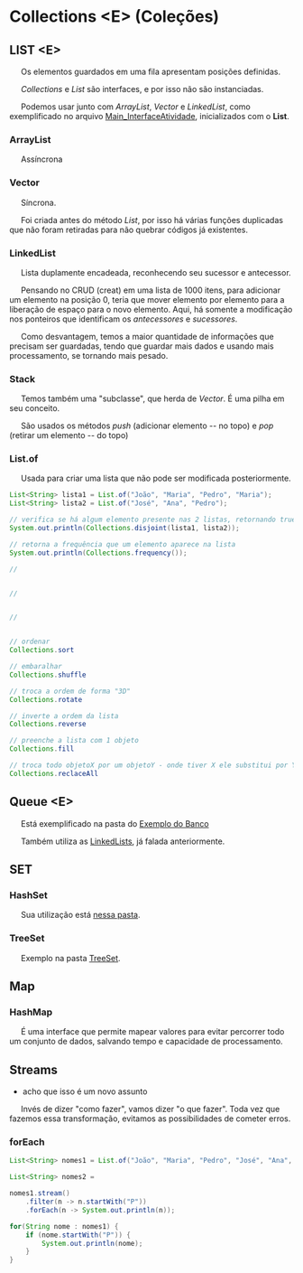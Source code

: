 # Collections <E\> (Coleções)

## LIST <E\>

$\quad$ Os elementos guardados em uma fila apresentam posições definidas.

$\quad$ _Collections_ e _List_ são interfaces, e por isso não são instanciadas.

$\quad$ Podemos usar junto com _ArrayList_, _Vector_ e _LinkedList_, como exemplificado no arquivo [Main_InterfaceAtividade](../Main_InterfaceAtividade.java), inicializados com o **List**.

### ArrayList

$\quad$ Assíncrona

### Vector

$\quad$ Síncrona.

$\quad$ Foi criada antes do método _List_, por isso há várias funções duplicadas que não foram retiradas para não quebrar códigos já existentes.

### LinkedList

$\quad$ Lista duplamente encadeada, reconhecendo seu sucessor e antecessor.

$\quad$ Pensando no CRUD (creat) em uma lista de 1000 itens, para adicionar um elemento na posição 0, teria que mover elemento por elemento para a liberação de espaço para o novo elemento. Aqui, há somente a modificação nos ponteiros que identificam os _antecessores_ e _sucessores_.

$\quad$ Como desvantagem, temos a maior quantidade de informações que precisam ser guardadas, tendo que guardar mais dados e usando mais processamento, se tornando mais pesado.

### Stack

$\quad$ Temos também uma "subclasse", que herda de _Vector_. É uma pilha em seu conceito.

$\quad$ São usados os métodos _push_ (adicionar elemento -- no topo) e _pop_ (retirar um elemento -- do topo)

### List.of

$\quad$ Usada para criar uma lista que não pode ser modificada posteriormente.

```Java
List<String> lista1 = List.of("João", "Maria", "Pedro", "Maria");
List<String> lista2 = List.of("José", "Ana", "Pedro");

// verifica se há algum elemento presente nas 2 listas, retornando true ou false
System.out.println(Collections.disjoint(lista1, lista2));

// retorna a frequência que um elemento aparece na lista
System.out.println(Collections.frequency());

// 


//


// 


// ordenar
Collections.sort

// embaralhar
Collections.shuffle

// troca a ordem de forma "3D"
Collections.rotate

// inverte a ordem da lista
Collections.reverse

// preenche a lista com 1 objeto
Collections.fill

// troca todo objetoX por um objetoY - onde tiver X ele substitui por Y
Collections.reclaceAll
```

## Queue <E\>

$\quad$ Está exemplificado na pasta do [Exemplo do Banco](../exemplo_banco_brasil/model/Ficha.java)

$\quad$ Também utiliza as [LinkedLists](#linkedlist), já falada anteriormente.

## SET

### HashSet

$\quad$ Sua utilização está [nessa pasta](../exemplo_aluno_hashset/model/Aluno.java).

### TreeSet

$\quad$ Exemplo na pasta [TreeSet](./../exemplo_tree_set/model/Aluno.java).

## Map

### HashMap

$\quad$ É uma interface que permite mapear valores para evitar percorrer todo um conjunto de dados, salvando tempo e capacidade de processamento.

## Streams

* acho que isso é um novo assunto

$\quad$ Invés de dizer "como fazer", vamos dizer "o que fazer". Toda vez que fazemos essa transformação, evitamos as possibilidades de cometer erros.

### forEach

```Java
List<String> nomes1 = List.of("João", "Maria", "Pedro", "José", "Ana", "Paulo");

List<String> nomes2 = 

nomes1.stream()
    .filter(n -> n.startWith("P"))
    .forEach(n -> System.out.println(n));

for(String nome : nomes1) {
    if (nome.startWith("P")) {
        System.out.println(nome);
    }
}
```
